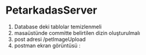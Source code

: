 # PetarkadasServer 
1. Database deki tablolar temizlenmeli
2. masaüstünde  committe belirtilen dizin oluşturulmalı
3. post adresi /petImageUpload
4. postman ekran görüntüsü :

